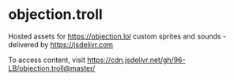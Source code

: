 # objection.troll
Hosted assets for https://objection.lol custom sprites and sounds - delivered by https://jsdelivr.com

To access content, visit https://cdn.jsdelivr.net/gh/96-LB/objection.troll@master/<path-to-file>
